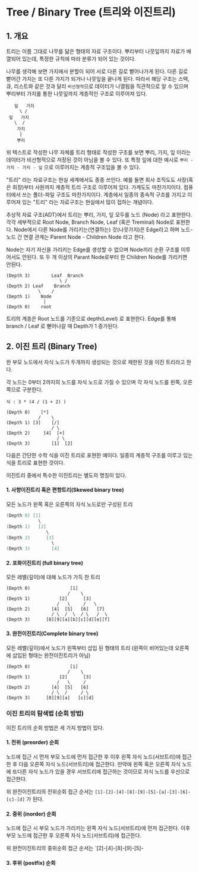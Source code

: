 # Tree / Binary Tree (트리와 이진트리)

## 1. 개요

트리는 이름 그대로 나무를 닮은 형태의 자료 구조이다. 뿌리부터 나뭇잎까지 자료가 배열되어 있는데, 특정한 규칙에 따라 분류가 되어 있는 것이다.

나무를 생각해 보면 가지에서 분할이 되어 서로 다른 길로 뻩어나가게 된다. 다른 길로 뻩어간 가지는 또 다른 가지가 되거나 나뭇잎을 끝나게 된다. 따라서 해당 구조는 스택, 큐, 리스트와 같은 것과 달리 `비선형적`으로 데이터가 나열됨을 직관적으로 알 수 있으며 뿌리부터 가지를 통한 나뭇잎까지 계층적인 구조로 이루어져 있다.

```
   잎   가지
     \ /
 잎   가지
   \  /
    가지
     |
    뿌리
```

위 텍스트로 작성한 나무 자체를 트리 형태로 작성한 구조를 보면 뿌리, 가지, 잎 이라는 데이터가 비선형적으로 저장된 것이 아님을 볼 수 있다. 또 특정 잎에 대한 예시로 `뿌리 - 가지 - 가지 - 잎` 으로 이루어지는 계층적 구조임을 볼 수 있다.

"트리" 라는 자료구조는 현실 세계에서도 종종 쓰인다. 예를 들면 회사 조직도도 사장(혹은 회장)부터 사원까지 계층적 트리 구조로 이루어져 있다. 가계도도 마찬가지이다. 컴퓨터에서 쓰는 폴더-파일 구조도 마찬가지이다. 계층에서 일종의 종속적 구조를 가지고 이루어져 있는 "트리" 라는 자료구조는 현실에서 많이 접하는 개념이다.

추상적 자료 구조(ADT)에서 트리는 뿌리, 가지, 잎 모두를 노드 (Node) 라고 표현한다. 각각 세부적으로 Root Node, Branch Node, Leaf (혹은 Treminal) Node로 표현한다. Node에서 다른 Node를 가리키는(연결하는) 것(나뭇가지)은 Edge라고 하며 노드-노드 간 연결 관계는 Parent Node - Children Node 라고 한다.

Node는 자기 자신을 가리키는 Edge를 생성할 수 없으며 Node끼리 순환 구조를 이루어서도 안된다. 또 두 개 이상의 Parant Node로부터 한 Children Node를 가리키면 안된다.

```
(Depth 3)        Leaf  Branch
                    \ /
(Depth 2) Leaf    Branch
            \    /
(Depth 1)    Node
              |
(Depth 0)    root
```

트리의 계층은 Root 노드를 기준으로 depth(Level) 로 표현한다. Edge를 통해 branch / Leaf 로 뻗어나갈 때 Depth가 1 증가된다.

## 2. 이진 트리 (Binary Tree)

한 부모 노드에서 자식 노드가 두개까지 생성되는 것으로 제한된 것을 이진 트리라고 한다.

각 노드는 0부터 2까지의 노드를 자식 노드로 가질 수 있으며 각 자식 노드를 왼쪽, 오른쪽으로 구분한다.

```
식 : 3 * (4 / (1 + 2) )

(Depth 0)    [*]
            /    \
(Depth 1) [3]    [/]
                 / \
(Depth 2)     [4]  [+]
                   / \
(Depth 3)        [1]  [2]

```

다음은 간단한 수학 식을 이진 트리로 표현한 예이다. 일종의 계층적 구조를 이루고 있는 식을 트리로 표현한 것이다.

이진트리 중에서 특수한 이진트리는 별도의 명칭이 있다.

#### 1. 사향이진트리 혹은 편향트리(Skewed binary tree)

모든 노드가 왼쪽 혹은 오른쪽의 자식 노드로만 구성된 트리

```java
(Depth 0) [1]
            \
(Depth 1)   [2]
               \
(Depth 2)      [3]
                 \
(Depth 3)        [4]

```

#### 2. 포화이진트리 (full binary tree)

모든 레벨(깊이)에 대해 노드가 가득 찬 트리

```
(Depth 0)               [1]
                       /    \
(Depth 1)           [2]      [3]
                   /   \     /   \
(Depth 2)        [4]  [5]   [6]   [7]
                 / \  /  \  / \   /  \
(Depth 3)      [8][9][a][b][c][d][e][f]
```

#### 3. 완전이진트리(Complete binary tree)

모든 레벨(깊이)에서 노드가 왼쪽부터 삽입 된 형태의 트리 (왼쪽이 비어있는데 오른쪽에 삽입된 형태는 완전이진트리가 아님)

```
(Depth 0)               [1]
                       /    \
(Depth 1)           [2]      [3]
                   /   \     / 
(Depth 2)        [4]  [5]   [6]
                 / \  /     / \
(Depth 3)      [8][9][a]   [c][d]
```

### 이진 트리의 탐색법 (순회 방법)

이진 트리의 순회 방법은 세 가지 방법이 있다.

#### 1. 전위 (preorder) 순회

노드에 접근 시 먼저 부모 노드에 먼저 접근한 후 이후 왼쪽 자식 노드(서브트리)에 접근한 후 다음 오른쪽 자식 노드(서브트리)에 접근한다. 만약에 왼쪽 혹은 오른쪽 자식 노드에 또다른 자식 노드가 있을 경우 서브트리에 접근하는 것이므로 자식 노드를 우선으로 접근한다.

위 완전이진트리의 전위순회 접근 순서는 `[1]-[2]-[4]-[8]-[9]-[5]-[a]-[3]-[6]-[c]-[d]` 가 된다.

#### 2. 중위 (inorder) 순회

노드에 접근 시 부모 노드가 가리키는 왼쪽 자식 노드(서브트리)에 먼저 접근한다. 이후 부모 노드에 접근한 후 오른쪽 자식 노드(서브트리)에 접근한다.

위 완전이진트리의 중위순회 접근 순서는 `[2]-[4]-[8]-[9]-[5]-

#### 3. 후위 (postfix) 순회

